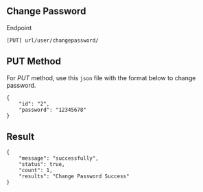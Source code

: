 ## Change Password 

Endpoint
````
[PUT] url/user/changepassword/ 
````

## PUT Method 
For *PUT* method, use this ``json`` file with the format below to change password.
````
{
    "id": "2",
    "password": "12345678"
}
````
## Result 
````
{
    "message": "successfully",
    "status": true,
    "count": 1,
    "results": "Change Password Success"
}
````
